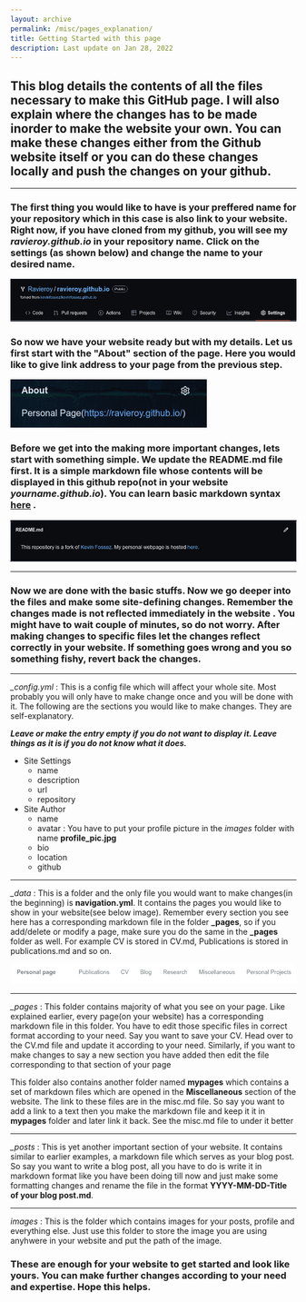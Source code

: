 ```yaml
---                                                                                             
layout: archive
permalink: /misc/pages_explanation/
title: Getting Started with this page
description: Last update on Jan 28, 2022
---
```


## This blog details the contents of all the files necessary to make this GitHub page. I will also explain where the changes has to be made inorder to make the website your own. You can make these changes either from the Github website itself or you can do these changes locally and push the changes on your github.
----

### The first thing you would like to have is your preffered name for your repository which in this case is also link to your website. Right now, if you have cloned from my github, you will see my *ravieroy.github.io* in your repository name. Click on the settings (as shown below) and change the name to your desired name. 

![Settings_page](../../images/Settings_page.png)

### So now we have your website ready but with my details. Let us first start with the "About" section of the page. Here you would like to give link address to your page from the previous step.

![About_page](../../images/About_page.png)

### Before we get into the making more important changes, lets start with something simple. We update the README.md file first. It is a simple markdown file whose contents will be displayed in this github repo(not in your website _yourname.github.io_). You can learn basic markdown syntax [here](https://www.markdownguide.org/basic-syntax/) .

![README_page](../../images/README_page.png)

----
### Now we are done with the basic stuffs. Now we go deeper into the files and make some site-defining changes. Remember the changes made is not reflected immediately in the website . You might have to wait couple of minutes, so do not worry. After making changes to specific files let the changes reflect correctly in your website. If something goes wrong and you so something fishy, revert back the changes.  

----

*_config.yml* :  This is a config file which will affect your whole site. Most probably you will only have to make change once and you will be done with it. The following are the sections you would like to make changes. They are self-explanatory.

***Leave or make the entry empty if you do not want to display it. Leave things as it is if you do not know what it does.***

- Site Settings
  - name 
  - description
  - url
  - repository
- Site Author
  - name 
  - avatar : You have to put your profile picture in the _images_ folder with name **profile_pic.jpg**
  - bio
  - location
  - github
  
----
*_data* : This is a folder and the only file you would want to make changes(in the beginning) is **navigation.yml**. It contains the pages you would like to show in your website(see below image). Remember every section you see here has a corresponding markdown file in the folder **_pages**, so if you add/delete or modify a page, make sure you do the same in the **_pages** folder as well. For example CV is stored in CV.md, Publications is stored in publications.md and so on.

![Pages_page](../../images/Pages_page.png)

---

*_pages* : This folder contains majority of what you see on your page. Like explained earlier, every page(on your website) has a corresponding markdown file in this folder. You have to edit those specific files in correct format according to your need. Say you want to save your CV. Head over to the CV.md file and update it according to your need. Similarly, if you want to make changes to say a new section you have added then edit the file corresponding to that section of your page

This folder also contains another folder named **mypages** which contains a set of markdown files which are opened in the **Miscellaneous** section of the website. The link to these files are in the misc.md file. So say you want to add a link to a text then you make the markdown file and keep it it in **mypages** folder and later link it back. See the misc.md file to under it better

---
*_posts* : This is yet another important section of your website. It contains similar to earlier examples, a markdown file which serves as your blog post. So say you want to write a blog post, all you have to do is write it in markdown format like you have been doing till now and just make some formatting changes and rename the file in the format **YYYY-MM-DD-Title of your blog post.md**.

---
*images* : This is the folder which contains images for your posts, profile and everything else. Just use this folder to store the image you are using anyhwere in your website and put the path of the image.

### These are enough for your website to get started and look like yours. You can make further changes according to your need and expertise. Hope this helps.

